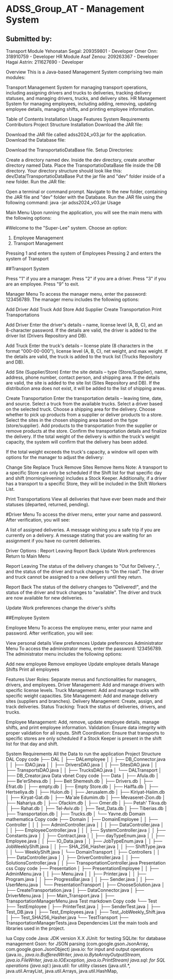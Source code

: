 # ADSS_Group_AT - Management System
## Submitted by:

Transport Module
Yehonatan Segal: 209359801 - Developer
Omer Onn: 318910759 - Developer
HR Module
Asaf Zenou: 209263367 - Developer
Hagai Astrin: 211627690 - Developer

Overview
This is a Java-based Management System comprising two main modules:

Transport Management System for managing transport operations, including assigning drivers and trucks to deliveries, tracking delivery statuses, and managing drivers, trucks, and delivery sites.
HR Management System for managing employees, including adding, removing, updating employee details, managing shifts, and printing employee information.

Table of Contents
Installation
Usage
Features
System Requirements
Contributors
Project Structure
Installation
Download the JAR file:

Download the JAR file called adss2024_v03.jar for the application.
Download the Database file:

Download the TransportatioDataBase file.
Setup Directories:

Create a directory named dev.
  Inside the dev directory, create another directory named Data.
Place the TransportatioDataBase file inside the DB directory.
Your directory structure should look like this: dev/Data/TransportatioDataBase
Put the jar file and "dev" folder inside of a new folder.
Run the JAR file:

Open a terminal or command prompt.
Navigate to the new folder, containing the JAR file and "dev" folder with the Database.
Run the JAR file using the following command: java -jar adss2024_v03.jar
Usage

Main Menu
Upon running the application, you will see the main menu with the following options:

#Welcome to the "Super-Lee" system.
Choose an option:
1. Employee Management
2. Transport Management

Pressing 1 and enters the system of Employees
Pressing 2 and enters the system of Transport

##Transport System

Press "1" if you are a manager.
Press "2" if you are a driver.
Press "3" if you are an employee.
Press "9" to exit.

Manager Menu
To access the manager menu, enter the password: 123456789. The manager menu includes the following options:

Add Driver
Add Truck
Add Store
Add Supplier
Create Transportation
Print Transportations

Add Driver
Enter the driver's details – name, license level (A, B, C), and an 8-character password.
If the details are valid, the driver is added to the driver list (Drivers Repository and DB).

Add Truck
Enter the truck's details – license plate (8 characters in the format "000-00-000"), license level (A, B, C), net weight, and max weight.
If the details are valid, the truck is added to the truck list (Trucks Repository and DB).

Add Site (Supplier/Store)
Enter the site details – type (Store/Supplier), name, address, phone number, contact person, and shipping area.
If the details are valid, the site is added to the site list (Sites Repository and DB).
If the distribution area does not exist, it will be added to the list of shipping areas.

Create Transportation
Enter the transportation details – leaving time, date, and source.
Select a truck from the available trucks.
Select a driver based on the selected truck.
Choose a shipping area for the delivery.
Choose whether to pick up products from a supplier or deliver products to a store.
Select the sites in the chosen shipping area based on the type (store/supplier).
Add products to the transportation from the supplier or remove products at the store.
Confirm the transportation details and finalize the delivery.
If the total weight of the delivery is within the truck's weight capacity, the system will confirm that the delivery has been added.

If the total weight exceeds the truck's capacity, a window will open with options for the manager to adjust the delivery:

Change Site
Replace Truck
Remove Sites
Remove Items
Note: A transport to a specific Store can only be scheduled if the Shift list for that specific day and shift (morning/evening) includes a Stock Keeper. Additionally, if a driver has a transport to a specific Store, they will be included in the Shift Workers List.

Print Transportations
View all deliveries that have ever been made and their statuses (departed, returned, pending).


#Driver Menu
To access the driver menu, enter your name and password. After verification, you will see:

A list of assigned deliveries.
A message wishing you a safe trip if you are currently on a delivery.
A message stating that you are waiting for an assignment if you have no current deliveries.

Driver Options :
Report Leaving
Report Back
Update Work preferences
Return to Main Menu

Report Leaving
The status of the delivery changes to "Out for Delivery..", and the status of the driver and truck changes to "On the road". The driver and truck cannot be assigned to a new delivery until they return.

Report Back
The status of the delivery changes to "Delivered!", and the status of the driver and truck changes to "available". The driver and truck are now available for new deliveries.

Update Work preferences
change the driver's shifts


##Employee System

Employee Menu
To access the employee menu, enter your name and password. After verification, you will see:

View personal details
View preferences
Update preferences
Administrator Menu
To access the administrator menu, enter the password: 123456789. The administrator menu includes the following options:

Add new employee
Remove employee
Update employee details
Manage Shifts
Print all employees

Features
User Roles: Separate menus and functionalities for managers, drivers, and employees.
Driver Management: Add and manage drivers with specific license levels.
Truck Management: Add and manage trucks with specific weight capacities.
Site Management: Add and manage delivery sites (suppliers and branches).
Delivery Management: Create, assign, and track deliveries.
Status Tracking: Track the status of deliveries, drivers, and trucks.

Employee Management: Add, remove, update employee details, manage shifts, and print employee information.
Validation: Ensure data integrity with proper validation for all inputs.
Shift Coordination: Ensure that transports to specific stores are only scheduled if a Stock Keeper is present in the shift list for that day and shift.


System Requirements
All the Data to run the application
Project Structure
DAL
Copy code
├── DAL
│   ├── DALemployee
│   │   ├── DB_Connector.java
│   │   ├── IDAO.java
│   │   ├── DriversDAO.java
│   │   ├── SitesDAO.java
│   │   ├── TransportsDAO.java
│   │   ├── TrucksDAO.java
│   └── DALTransport
│       ├── DB_Creator.java
Data
vbnet
Copy code
├── Data
│   ├── Afula.db
│   ├── Be'erSheva.db
│   ├── Beit Shemesh.db
│   ├── Drivers.db
│   ├── Efrat.db
│   ├── empty.db
│   ├── Empty Store.db
│   ├── Haiffa.db
│   ├── Hertseliya.db
│   ├── Hulon.db
│   ├── Jerusalem.db
│   ├── Kiriyat-Haiim.db
│   ├── Kiryat-Gat.db
│   ├── Ma'ale Edumim.db
│   ├── Mevaseret-Zion.db
│   ├── Nahariya.db
│   ├── Ofackim.db
│   ├── Omer.db
│   ├── Petah' Tikva.db
│   ├── Rahat.db
│   ├── Tel-Aviv.db
│   ├── Test_Data.db
│   ├── Tiberias.db
│   ├── Transportation.db
│   ├── Trucks.db
│   └── Yavne.db
Domain
mathematica
Copy code
├── Domain
│   ├── DomainEmployee
│   │   ├── Controller
│   │   │   ├── AdminController.java
│   │   │   ├── DataController.java
│   │   │   ├── EmployeeController.java
│   │   │   ├── SystemController.java
│   │   ├── Constants.java
│   │   ├── Contract.java
│   │   ├── dayTypeEnum.java
│   │   ├── Employee.java
│   │   ├── IO_Data.java
│   │   ├── JobTypeEnum.java
│   │   ├── JobWeeklyShift.java
│   │   ├── SHA_256_Hasher.java
│   │   ├── ShiftType.java
│   │   └── WeeklyShift.java
│   └── DomainTransport
│       ├── Controllers
│       │   ├── DataController.java
│       │   ├── DriverController.java
│       │   ├── SolutionsController.java
│       │   ├── TransportationController.java
Presentation
css
Copy code
├── Presentation
│   ├── PresentationEmployee
│   │   ├── AdminMenu.java
│   │   ├── Menu.java
│   │   ├── Printer.java
│   │   ├── Program.java
│   │   ├── ProgressBar.java
│   │   ├── Sender.java
│   │   ├── UserMenu.java
│   └── PresentationTransport
│       ├── ChooseSolution.java
│       ├── CreateTransportation.java
│       ├── DataConnector.java
│       ├── DriverMenu.java
│       ├── Main_Transport.java
│       ├── TransportationManagerMenu.java
Test
markdown
Copy code
└── Test
    ├── TestEmployee
    │   ├── PrinterTest.java
    │   ├── SenderTest.java
    │   ├── Test_DB.java
    │   ├── Test_Employees.java
    │   ├── Test_JobWeekly_Shift.java
    │   ├── Test_SHA256_Hasher.java
    └── TestTransport
        ├── TransportationManagerTests.java
Dependencies
List the main tools and libraries used in the project.

lua
Copy code
Java: JDK version X.X
JUnit: for testing
SQLite: for database management
Gson: for JSON parsing (com.google.gson.JsonArray, com.google.gson.JsonObject)
java.io: for input and output operations (java.io.*, java.io.BufferedWriter, java.io.ByteArrayOutputStream, java.io.FileWriter, java.io.IOException, java.io.PrintStream)
java.sql: for SQL operations (java.sql.*)
java.util: for utility classes (java.util.*, java.util.ArrayList, java.util.Arrays, java.util.HashMap, 
